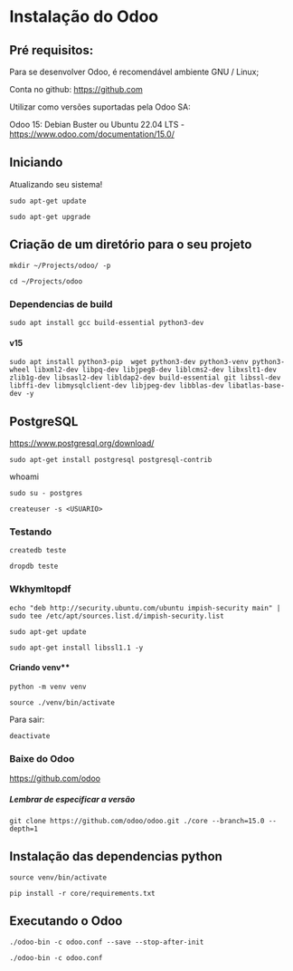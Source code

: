 # Instalação do Odoo 
## Pré requisitos: 

Para se desenvolver Odoo, é recomendável ambiente GNU / Linux;

Conta no github: https://github.com

Utilizar como versões suportadas pela Odoo SA:

Odoo 15: Debian Buster ou Ubuntu 22.04 LTS - https://www.odoo.com/documentation/15.0/

## Iniciando 

Atualizando seu sistema!

`sudo apt-get update`

`sudo apt-get upgrade`

## Criação de um diretório para o seu projeto 
`mkdir ~/Projects/odoo/ -p`

`cd ~/Projects/odoo`

### Dependencias de build 

`sudo apt install gcc build-essential python3-dev`

#### v15

`sudo apt install python3-pip  wget python3-dev python3-venv python3-wheel libxml2-dev libpq-dev libjpeg8-dev liblcms2-dev libxslt1-dev zlib1g-dev libsasl2-dev libldap2-dev build-essential git libssl-dev libffi-dev libmysqlclient-dev libjpeg-dev libblas-dev libatlas-base-dev -y`

## PostgreSQL 

https://www.postgresql.org/download/

`sudo apt-get install postgresql postgresql-contrib `

whoami 

`sudo su - postgres`

`createuser -s <USUARIO>`

###  Testando
 
`createdb teste`
    
`dropdb teste`

### Wkhymltopdf

`echo "deb http://security.ubuntu.com/ubuntu impish-security main" | sudo tee /etc/apt/sources.list.d/impish-security.list`

`sudo apt-get update`

`sudo apt-get install libssl1.1 -y`


#### Criando venv**

`python -m venv venv`

`source ./venv/bin/activate`

Para sair:

`deactivate`

### Baixe do Odoo 
https://github.com/odoo

##### Lembrar de especificar a versão
`git clone https://github.com/odoo/odoo.git ./core --branch=15.0 --depth=1`

##  Instalação das dependencias python 

`source venv/bin/activate`
    
`pip install -r core/requirements.txt`

##  Executando o Odoo 

`./odoo-bin -c odoo.conf --save --stop-after-init`

`./odoo-bin -c odoo.conf`

